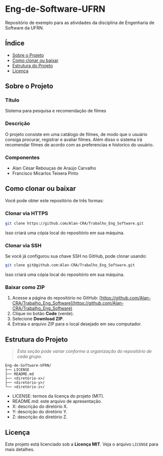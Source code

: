 # Eng-de-Software-UFRN

Repositório de exemplo para as atividades da disciplina de Engenharia de Software da UFRN.

## Índice

- [Sobre o Projeto](#sobre-o-projeto)
- [Como clonar ou baixar](#como-clonar-ou-baixar)  
- [Estrutura do Projeto](#estrutura-do-projeto)  
- [Licença](#licença)  

## Sobre o Projeto

### Título
Sistema para pesquisa e recomendação de filmes

### Descrição
O projeto consiste em uma catálogo de filmes, de modo que o usuário consiga procurar, registrar e avaliar filmes. Além disso o sistema irá recomendar filmes de acordo com as preferencias e historico do usuário.

### Componentes
- Alan César Rebouças de Araújo Carvalho
- Francisco Micarlos Teixera Pinto

## Como clonar ou baixar

Você pode obter este repositório de três formas:

### Clonar via HTTPS

```bash
git clone https://github.com/Alan-CRA/Trabalho_Eng_Software.git
```

Isso criará uma cópia local do repositório em sua máquina.

### Clonar via SSH

Se você já configurou sua chave SSH no GitHub, pode clonar usando:

```bash
git clone git@github.com:Alan-CRA/Trabalho_Eng_Software.git
```

Isso criará uma cópia local do repositório em sua máquina.

### Baixar como ZIP

1. Acesse a página do repositório no GitHub:
   [https://github.com/Alan-CRA/Trabalho_Eng_Software](https://github.com/Alan-CRA/Trabalho_Eng_Software)
2. Clique no botão **Code** (verde).
3. Selecione **Download ZIP**.
4. Extraia o arquivo ZIP para o local desejado em seu computador.


## Estrutura do Projeto

> *Esta seção pode variar conforme a organização do repositório de cada grupo.*

```
Eng-de-Software-UFRN/
├── LICENSE
├── README.md
├── <diretório-x>/
├── <diretório-y>/
└── <diretório-z>/
```

- LICENSE: termos da licença do projeto (MIT).
- README.md: este arquivo de apresentação.
- X: descrição do diretório X.
- Y: descrição do diretório Y.
- Z: descrição do diretório Z.

## Licença

Este projeto está licenciado sob a **Licença MIT**. Veja o arquivo `LICENSE` para mais detalhes.
